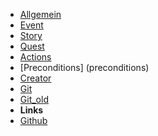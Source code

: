   - [Allgemein](/)
- [Event](event)
- [Story](story)
- [Quest](quest)
- [Actions](actions)
- [Preconditions] (preconditions)
- [Creator](creator)
- [Git](git)
- [Git_old](git_old)
- **Links**
- [Github](https://github.com/3exiteers/3exiteers-framework)
